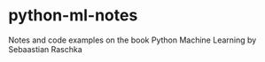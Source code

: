 # python-ml-notes
Notes and code examples on the book Python Machine Learning by Sebaastian Raschka

